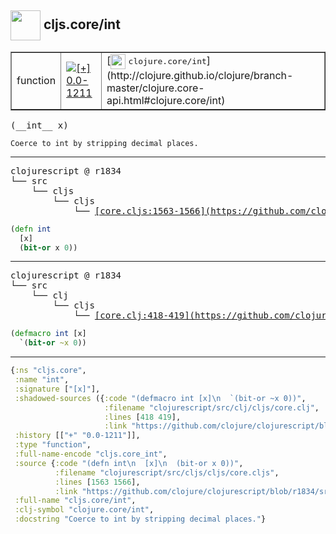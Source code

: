 ## <img width="48px" valign="middle" src="http://i.imgur.com/Hi20huC.png"> cljs.core/int

 <table border="1">
<tr>
<td>function</td>
<td><a href="https://github.com/cljsinfo/api-refs/tree/0.0-1211"><img valign="middle" alt="[+] 0.0-1211" src="https://img.shields.io/badge/+-0.0--1211-lightgrey.svg"></a> </td>
<td>
[<img height="24px" valign="middle" src="http://i.imgur.com/1GjPKvB.png"> <samp>clojure.core/int</samp>](http://clojure.github.io/clojure/branch-master/clojure.core-api.html#clojure.core/int)
</td>
</tr>
</table>

 <samp>
(__int__ x)<br>
</samp>

```
Coerce to int by stripping decimal places.
```

---

 <pre>
clojurescript @ r1834
└── src
    └── cljs
        └── cljs
            └── <ins>[core.cljs:1563-1566](https://github.com/clojure/clojurescript/blob/r1834/src/cljs/cljs/core.cljs#L1563-L1566)</ins>
</pre>

```clj
(defn int
  [x]
  (bit-or x 0))
```


---

 <pre>
clojurescript @ r1834
└── src
    └── clj
        └── cljs
            └── <ins>[core.clj:418-419](https://github.com/clojure/clojurescript/blob/r1834/src/clj/cljs/core.clj#L418-L419)</ins>
</pre>

```clj
(defmacro int [x]
  `(bit-or ~x 0))
```

---

```clj
{:ns "cljs.core",
 :name "int",
 :signature ["[x]"],
 :shadowed-sources ({:code "(defmacro int [x]\n  `(bit-or ~x 0))",
                     :filename "clojurescript/src/clj/cljs/core.clj",
                     :lines [418 419],
                     :link "https://github.com/clojure/clojurescript/blob/r1834/src/clj/cljs/core.clj#L418-L419"}),
 :history [["+" "0.0-1211"]],
 :type "function",
 :full-name-encode "cljs.core_int",
 :source {:code "(defn int\n  [x]\n  (bit-or x 0))",
          :filename "clojurescript/src/cljs/cljs/core.cljs",
          :lines [1563 1566],
          :link "https://github.com/clojure/clojurescript/blob/r1834/src/cljs/cljs/core.cljs#L1563-L1566"},
 :full-name "cljs.core/int",
 :clj-symbol "clojure.core/int",
 :docstring "Coerce to int by stripping decimal places."}

```

